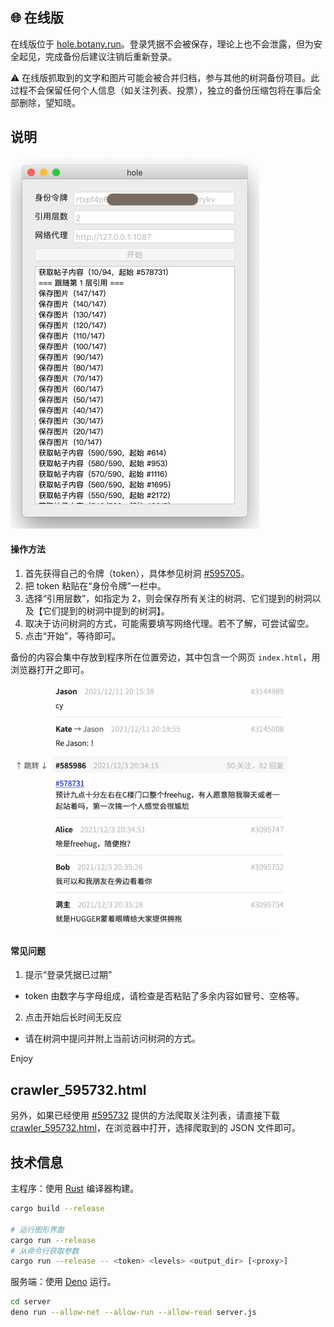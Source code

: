 ## 🌐 在线版

在线版位于 [hole.botany.run](https://hole.botany.run/)。登录凭据不会被保存，理论上也不会泄露，但为安全起见，完成备份后建议注销后重新登录。

⚠️ 在线版抓取到的文字和图片可能会被合并归档，参与其他的树洞备份项目。此过程不会保留任何个人信息（如关注列表、投票），独立的备份压缩包将在事后全部删除，望知晓。

## 说明

![ ](capt1.png)

#### 操作方法

1. 首先获得自己的令牌（token），具体参见树洞 [#595705](https://web.thuhole.com/##595705)。
2. 把 token 粘贴在“身份令牌”一栏中。
3. 选择“引用层数”，如指定为 2，则会保存所有关注的树洞、它们提到的树洞以及【它们提到的树洞中提到的树洞】。
4. 取决于访问树洞的方式，可能需要填写网络代理。若不了解，可尝试留空。
5. 点击“开始”，等待即可。

备份的内容会集中存放到程序所在位置旁边，其中包含一个网页 `index.html`，用浏览器打开之即可。

![ ](capt2.png)

#### 常见问题

1. 提示“登录凭据已过期”
  - token 由数字与字母组成，请检查是否粘贴了多余内容如冒号、空格等。
2. 点击开始后长时间无反应
  - 请在树洞中提问并附上当前访问树洞的方式。

Enjoy

## crawler\_595732.html

另外，如果已经使用 [#595732](https://web.thuhole.com/##595732) 提供的方法爬取关注列表，请直接下载 [crawler\_595732.html](https://raw.githubusercontent.com/kawa-yoiko/treasure-hole/master/crawler_595732.html)，在浏览器中打开，选择爬取到的 JSON 文件即可。

## 技术信息

主程序：使用 [Rust](https://www.rust-lang.org/) 编译器构建。

```sh
cargo build --release

# 运行图形界面
cargo run --release
# 从命令行获取参数
cargo run --release -- <token> <levels> <output_dir> [<proxy>]
```

服务端：使用 [Deno](https://deno.land/) 运行。

```sh
cd server
deno run --allow-net --allow-run --allow-read server.js
```

